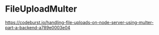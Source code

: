 # FileUploadMulter

https://codeburst.io/handling-file-uploads-on-node-server-using-multer-part-a-backend-a789e0003e04
